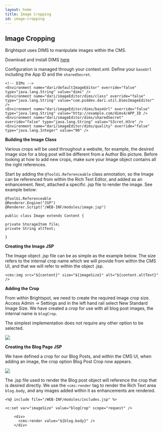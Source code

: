 ```yaml
---
layout: home
title: Image Cropping
id: image-cropping
---
```


## Image Cropping

Brightspot uses DIMS to manipulate images within the CMS. 

Download and install DIMS [here](https://github.com/beetlebugorg/mod_dims)

Configuration is managed through your context.xml. Define your `baseUrl` including the App ID and the `sharedSecret`.

    <!-- DIMs -->
    <Environment name="dari/defaultImageEditor" override="false" type="java.lang.String" value="dims" />
    <Environment name="dari/imageEditor/dims/class" override="false" type="java.lang.String" value="com.psddev.dari.util.DimsImageEditor" />
    <Environment name="dari/imageEditor/dims/baseUrl" override="false" type="java.lang.String" value="http://example.com/dims4/APP_ID />
    <Environment name="dari/imageEditor/dims/sharedSecret" override="false" type="java.lang.String" value="S3cret_H3re" />
    <Environment name="dari/imageEditor/dims/quality" override="false" type="java.lang.Integer" value="90" />

**Building the Image Class**

Various crops will be used throughout a website, for example, the desired image size for a blog post will be different from a Author Bio picture. Before looking at how to add new crops, make sure your Image object contains all the right references.

Start by adding the `@ToolUi.Referenceable` class annotation, so the Image can be referenced from within the Rich Text Editor, and added as an enhancement. Next, attached a specific .jsp file to render the image. See example below:


	@ToolUi.Referenceable
	@Renderer.Engine("JSP")
	@Renderer.Script("/WEB-INF/modules/image.jsp")

	public class Image extends Content {

	private StorageItem file;
	private String altText;

	}

**Creating the Image JSP**

The Image object .jsp file can be as simple as the example below. The size refers to the internal crop name which we will provide from within the CMS UI, and that we will refer to within the object .jsp.

    <cms:img src="${content}" size="${imageSize}" alt="${content.altText}" />
    
**Adding the Crop**

From within Brightspot, we need to create the required image crop size. Access Admin -> Settings and in the left hand rail select New Standard Image Size. We have created a crop for use with all blog post images, the internal name is `blogCrop`.

The simplest implementation does not require any other option to be selected.

![](http://docs.Brightspot.s3.amazonaws.com/new-crop.png)


**Creating the Blog Page JSP**

We have defined a crop for our Blog Posts, and within the CMS UI, when adding an image, the crop option Blog Post Crop now appears. 

![](http://docs.Brightspot.s3.amazonaws.com/crop-ui-choice.png)

The .jsp file used to render the Blog post object will reference the crop that is desired directly. We use the `<cms:render` tag to render the Rich Text area `blog.body`, and any images added within it as enhancements are rendered.

    <%@ include file="/WEB-INF/modules/includes.jsp" %>

    <c:set var="imageSize" value="blogCrop" scope="request" />

        <div>
          <cms:render value="${blog.body}" />
	  	</div>